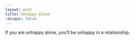 ```yaml
---
layout: post
title: Unhappy Alone
-disqus: false
---
```


If you are unhappy alone, you’ll be unhappy in a relationship. 
